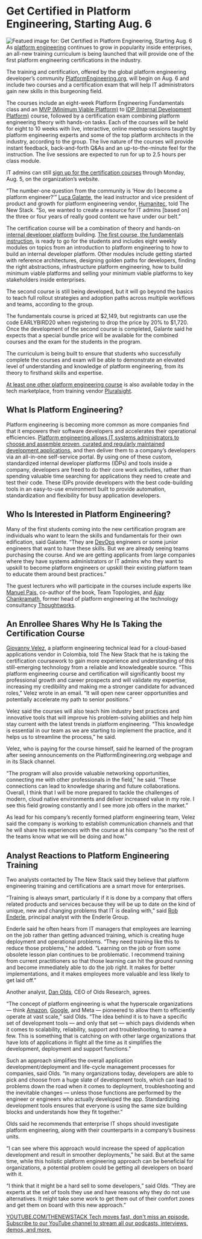 # Get Certified in Platform Engineering, Starting Aug. 6
![Featued image for: Get Certified in Platform Engineering, Starting Aug. 6](https://cdn.thenewstack.io/media/2024/07/d846ddf0-getty-images-aqztvnzz3xq-unsplash-1024x684.jpg)
As [platform engineering](https://thenewstack.io/platform-engineering/) continues to grow in popularity inside enterprises, an all-new training curriculum is being launched that will provide one of the first platform engineering certifications in the industry.

The training and certification, offered by the global platform engineering developer’s community [PlatformEngineering.org](https://platformengineering.org/), will begin on Aug. 6 and include two courses and a certification exam that will help IT administrators gain new skills in this burgeoning field.

The courses include an eight-week Platform Engineering Fundamentals class and an [MVP (Minimum Viable Platform)](https://thenewstack.io/mvp-or-tvp-why-your-internal-developer-platform-needs-both/) to [IDP (Internal Development Platform)](https://thenewstack.io/internal-developer-platform-vs-internal-developer-portal-whats-up/) course, followed by a certification exam combining platform engineering theory with hands-on tasks. Each of the courses will be held for eight to 10 weeks with live, interactive, online meetup sessions taught by platform engineering experts and some of the top platform architects in the industry, according to the group. The live nature of the courses will provide instant feedback, back-and-forth Q&As and an up-to-the-minute feel for the instruction. The live sessions are expected to run for up to 2.5 hours per class module.

IT admins can still [sign up for the certification courses](https://platformengineering.org/fundamentals) through Monday, Aug. 5, on the organization’s website.

“The number-one question from the community is ‘How do I become a platform engineer?’” [Luca Galante](https://www.linkedin.com/in/luca-galante/), the lead instructor and vice president of product and growth for platform engineering vendor, [Humanitec](https://humanitec.com/?utm_content=inline+mention), told The New Stack. “So, we wanted to create a resource for IT admins [based on] the three or four years of really good content we have under our belt.”

The certification course will be a combination of theory and hands-on [internal developer platform](https://thenewstack.io/7-core-elements-of-an-internal-developer-platform/) building. [The first course, the fundamentals instruction](https://platformengineering.org/fundamentals), is ready to go for the students and includes eight weekly modules on topics from an introduction to platform engineering to how to build an internal developer platform. Other modules include getting started with reference architectures, designing golden paths for developers, finding the right abstractions, infrastructure platform engineering, how to build minimum viable platforms and selling your minimum viable platforms to key stakeholders inside enterprises.

The second course is still being developed, but it will go beyond the basics to teach full rollout strategies and adoption paths across multiple workflows and teams, according to the group.

The fundamentals course is priced at $2,149, but registrants can use the code EARLYBIRD20 when registering to drop the price by 20% to $1,720. Once the development of the second course is completed, Galante said he expects that a special bundle price will be available for the combined courses and the exam for the students in the program.

The curriculum is being built to ensure that students who successfully complete the courses and exam will be able to demonstrate an elevated level of understanding and knowledge of platform engineering, from its theory to firsthand skills and expertise.

[At least one other platform engineering course](https://www.pluralsight.com/courses/platform-engineering-big-picture) is also available today in the tech marketplace, from training vendor [Pluralsight](https://www.pluralsight.com/).
## What Is Platform Engineering?
Platform engineering is becoming more common as more companies find that it empowers their software developers and accelerates their operational efficiencies. [Platform engineering allows IT systems administrators to choose and assemble proven, curated and regularly maintained development applications,](https://thenewstack.io/platform-engineering-it-is-all-about-the-tooling/) and then deliver them to a company’s developers via an all-in-one self-service portal. By using one of these custom, standardized internal developer platforms (IDPs) and tools inside a company, developers are freed to do their core work activities, rather than spending valuable time searching for applications they need to create and test their code. These IDPs provide developers with the best code-building tools in an easy-to-use environment built to provide automation, standardization and flexibility for busy application developers.

## Who Is Interested in Platform Engineering?
Many of the first students coming into the new certification program are individuals who want to learn the skills and fundamentals for their own edification, said Galante. “They are [DevOps](https://thenewstack.io/devops/) engineers or some junior engineers that want to have these skills. But we are already seeing teams purchasing the course. And we are getting applicants from large companies where they have systems administrators or IT admins who they want to upskill to become platform engineers or upskill their existing platform team to educate them around best practices.”

The guest lecturers who will participate in the courses include experts like [Manuel Pais](https://www.linkedin.com/in/manuelpais/), co-author of the book, Team Topologies, and [Ajay Chankramath](https://www.linkedin.com/in/chankramath/), former head of platform engineering at the technology consultancy [Thoughtworks](https://www.thoughtworks.com/).

## An Enrollee Shares Why He Is Taking the Certification Course
[Giovanny Velez](https://www.linkedin.com/in/giovannyvelez), a platform engineering technical lead for a cloud-based applications vendor in Colombia, told The New Stack that he is taking the certification coursework to gain more experience and understanding of this still-emerging technology from a reliable and knowledgeable source.
“This platform engineering course and certification will significantly boost my professional growth and career prospects and will validate my expertise, increasing my credibility and making me a stronger candidate for advanced roles,” Velez wrote in an email. “It will open new career opportunities and potentially accelerate my path to senior positions.”

Velez said the courses will also teach him industry best practices and innovative tools that will improve his problem-solving abilities and help him stay current with the latest trends in platform engineering. “This knowledge is essential in our team as we are starting to implement the practice, and it helps us to streamline the process,” he said.

Velez, who is paying for the course himself, said he learned of the program after seeing announcements on the PlatformEngineering.org webpage and in its Slack channel.

“The program will also provide valuable networking opportunities, connecting me with other professionals in the field,” he said. “These connections can lead to knowledge sharing and future collaborations. Overall, I think that I will be more prepared to tackle the challenges of modern, cloud native environments and deliver increased value in my role. I see this field growing constantly and I see more job offers in the market.”

As lead for his company’s recently formed platform engineering team, Velez said the company is working to establish communication channels and that he will share his experiences with the course at his company “so the rest of the teams know what we will be doing and how.”

## Analyst Reactions to Platform Engineering Training
Two analysts contacted by The New Stack said they believe that platform engineering training and certifications are a smart move for enterprises.

“Training is always smart, particularly if it is done by a company that offers related products and services because they will be up to date on the kind of unique, new and changing problems that IT is dealing with,” said [Rob Enderle](https://www.linkedin.com/in/rob-enderle-03729/), principal analyst with the Enderle Group.

Enderle said he often hears from IT managers that employees are learning on the job rather than getting advanced training, which is creating huge deployment and operational problems. “They need training like this to reduce those problems,” he added. “Learning on the job or from some obsolete lesson plan continues to be problematic. I recommend training from current practitioners so that those learning can hit the ground running and become immediately able to do the job right. It makes for better implementations, and it makes employees more valuable and less likely to get laid off.”

Another analyst, [Dan Olds](https://www.linkedin.com/in/dan-olds-oldsresearch/), CEO of Olds Research, agrees.

“The concept of platform engineering is what the hyperscale organizations — think [Amazon](https://aws.amazon.com/?utm_content=inline+mention), [Google](https://cloud.google.com/?utm_content=inline+mention), and Meta — pioneered to allow them to efficiently operate at vast scale,” said Olds. “The idea behind it is to have a specific set of development tools — and only that set — which pays dividends when it comes to scalability, reliability, support and troubleshooting, to name a few. This is something that is catching on with other large organizations that have lots of applications in flight all the time as it simplifies the development, deployment and support functions.”

Such an approach simplifies the overall application development/deployment and life-cycle management processes for companies, said Olds. “In many organizations today, developers are able to pick and choose from a huge slate of development tools, which can lead to problems down the road when it comes to deployment, troubleshooting and the inevitable changes — unless those functions are performed by the engineer or engineers who actually developed the app. Standardizing development tools ensures that everyone is using the same size building blocks and understands how they fit together.”

Olds said he recommends that enterprise IT shops should investigate platform engineering, along with their counterparts in a company’s business units.

“I can see where this approach would increase the speed of application development and result in smoother deployments,” he said. But at the same time, while this holistic platform engineering approach can be beneficial for organizations, a potential problem could be getting all developers on board with it.

“I think that it might be a hard sell to some developers,” said Olds. “They are experts at the set of tools they use and have reasons why they do not use alternatives. It might take some work to get them out of their comfort zones and get them on board with this new approach.”

[
YOUTUBE.COM/THENEWSTACK
Tech moves fast, don't miss an episode. Subscribe to our YouTube
channel to stream all our podcasts, interviews, demos, and more.
](https://youtube.com/thenewstack?sub_confirmation=1)
